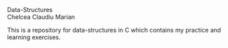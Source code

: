 Data-Structures<br>
Chelcea Claudiu Marian

This is a repository for data-structures in C which contains my practice and learning exercises.
